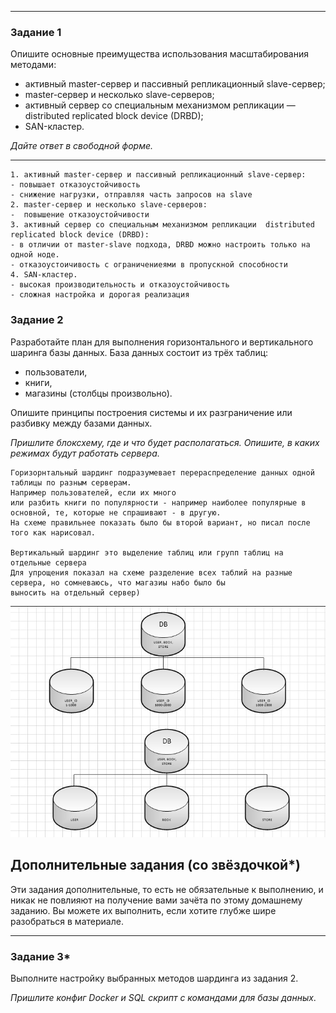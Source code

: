 
---

### Задание 1

Опишите основные преимущества использования масштабирования методами:

- активный master-сервер и пассивный репликационный slave-сервер; 
- master-сервер и несколько slave-серверов;
- активный сервер со специальным механизмом репликации — distributed replicated block device (DRBD);
- SAN-кластер.

*Дайте ответ в свободной форме.*

---
```text
1. активный master-сервер и пассивный репликационный slave-сервер:
- повышает отказоустойчивость
- снижение нагрузки, отправляя часть запросов на slave
2. master-сервер и несколько slave-серверов:
-  повышение отказоустойчивости
3. активный сервер со специальным механизмом репликации  distributed replicated block device (DRBD):
- в отличии от master-slave подхода, DRBD можно настроить только на одной ноде.
- отказоустоичивость с ограничениеями в пропускной способности
4. SAN-кластер.
- высокая производительность и отказоустойчивость
- сложная настройка и дорогая реализация 
```

### Задание 2


Разработайте план для выполнения горизонтального и вертикального шаринга базы данных. База данных состоит из трёх таблиц: 

- пользователи, 
- книги, 
- магазины (столбцы произвольно). 

Опишите принципы построения системы и их разграничение или разбивку между базами данных.

*Пришлите блоксхему, где и что будет располагаться. Опишите, в каких режимах будут работать сервера.* 

```text
Горизорнтальный шардинг подразумевает перераспределение данных одной таблицы по разным серверам. 
Например пользователей, если их много
или разбить книги по популярности - например наиболее популярные в основной, те, которые не спрашивают - в другую.
На схеме правильнее показать было бы второй вариант, но писал после того как нарисовал.

Вертикальный шардинг это выделение таблиц или групп таблиц на отдельные сервера
Для упрощения показал на схеме разделение всех таблий на разные сервера, но сомневаюсь, что магазиы набо было бы 
выносить на отдельный сервер) 
```
![schema](https://github.com/AgvidoDev/sdb-homeworks/blob/main/12-07-01.jpg)

## Дополнительные задания (со звёздочкой*)
Эти задания дополнительные, то есть не обязательные к выполнению, и никак не повлияют на получение вами зачёта по этому домашнему заданию. Вы можете их выполнить, если хотите глубже шире разобраться в материале.

---
### Задание 3*

Выполните настройку выбранных методов шардинга из задания 2.

*Пришлите конфиг Docker и SQL скрипт с командами для базы данных*.
